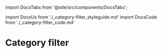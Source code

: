 import DocsTabs from '@site/src/components/DocsTabs';

import DocsUx from './\_category-filter_styleguide.md'
import DocsCode from './\_category-filter_code.md'

# Category filter

<DocsTabs styleguide={DocsUx} code={DocsCode} />

